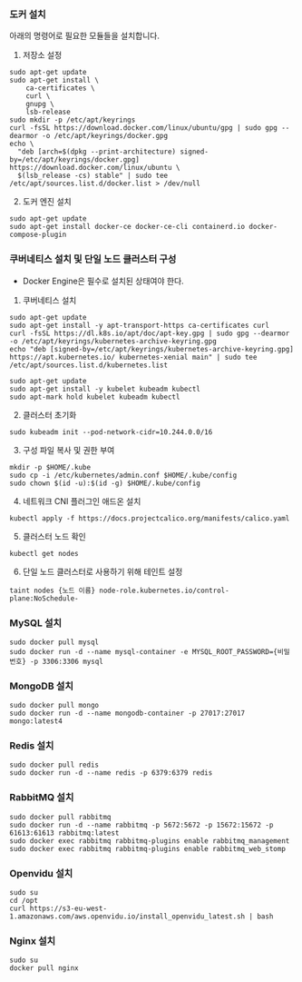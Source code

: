 ### 도커 설치
아래의 명령어로 필요한 모듈들을 설치합니다.

1. 저장소 설정
```shell
sudo apt-get update
sudo apt-get install \
    ca-certificates \
    curl \
    gnupg \
    lsb-release
sudo mkdir -p /etc/apt/keyrings
curl -fsSL https://download.docker.com/linux/ubuntu/gpg | sudo gpg --dearmor -o /etc/apt/keyrings/docker.gpg
echo \
  "deb [arch=$(dpkg --print-architecture) signed-by=/etc/apt/keyrings/docker.gpg] https://download.docker.com/linux/ubuntu \
  $(lsb_release -cs) stable" | sudo tee /etc/apt/sources.list.d/docker.list > /dev/null
```

2. 도커 엔진 설치
```shell
sudo apt-get update
sudo apt-get install docker-ce docker-ce-cli containerd.io docker-compose-plugin
```

### 쿠버네티스 설치 및 단일 노드 클러스터 구성
- Docker Engine은 필수로 설치된 상태여야 한다.

1. 쿠버네티스 설치
```shell
sudo apt-get update
sudo apt-get install -y apt-transport-https ca-certificates curl
curl -fsSL https://dl.k8s.io/apt/doc/apt-key.gpg | sudo gpg --dearmor -o /etc/apt/keyrings/kubernetes-archive-keyring.gpg
echo "deb [signed-by=/etc/apt/keyrings/kubernetes-archive-keyring.gpg] https://apt.kubernetes.io/ kubernetes-xenial main" | sudo tee /etc/apt/sources.list.d/kubernetes.list

sudo apt-get update
sudo apt-get install -y kubelet kubeadm kubectl
sudo apt-mark hold kubelet kubeadm kubectl
```

2. 클러스터 초기화
```shell
sudo kubeadm init --pod-network-cidr=10.244.0.0/16
```

3. 구성 파일 복사 및 권한 부여
```shell
mkdir -p $HOME/.kube
sudo cp -i /etc/kubernetes/admin.conf $HOME/.kube/config
sudo chown $(id -u):$(id -g) $HOME/.kube/config
```

4. 네트워크 CNI 플러그인 애드온 설치
```shell
kubectl apply -f https://docs.projectcalico.org/manifests/calico.yaml
```

5. 클러스터 노드 확인
```shell
kubectl get nodes
```

6. 단일 노드 클러스터로 사용하기 위해 테인트 설정
```shell
taint nodes {노드 이름} node-role.kubernetes.io/control-plane:NoSchedule-
```

### MySQL 설치
```shell
sudo docker pull mysql
sudo docker run -d --name mysql-container -e MYSQL_ROOT_PASSWORD={비밀번호} -p 3306:3306 mysql
```

### MongoDB 설치
```shell
sudo docker pull mongo
sudo docker run -d --name mongodb-container -p 27017:27017 mongo:latest4
```

### Redis 설치
```shell
sudo docker pull redis
sudo docker run -d --name redis -p 6379:6379 redis
```

### RabbitMQ 설치
```shell
sudo docker pull rabbitmq
sudo docker run -d --name rabbitmq -p 5672:5672 -p 15672:15672 -p 61613:61613 rabbitmq:latest
sudo docker exec rabbitmq rabbitmq-plugins enable rabbitmq_management
sudo docker exec rabbitmq rabbitmq-plugins enable rabbitmq_web_stomp
```
### Openvidu 설치
```shell
sudo su
cd /opt
curl https://s3-eu-west-1.amazonaws.com/aws.openvidu.io/install_openvidu_latest.sh | bash
```
### Nginx 설치
```shell
sudo su
docker pull nginx
```